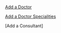 [Add a Doctor](https://github.com/hmislk/hmis/wiki/Add-a-Doctor)

[Add a Doctor Specialities](https://github.com/hmislk/hmis/wiki/Add-Doctor-Specialities)

[Add a Consultant]